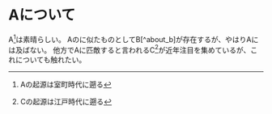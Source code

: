 # Aについて

A[^about_a]は素晴らしい。
Aのに似たものとしてB[^about_b]が存在するが、やはりAには及ばない。
他方でAに匹敵すると言われるC[^about_c]が近年注目を集めているが、これについても触れたい。

[^about_a]: Aの起源は室町時代に遡る
[^about_c]: Cの起源は江戸時代に遡る

